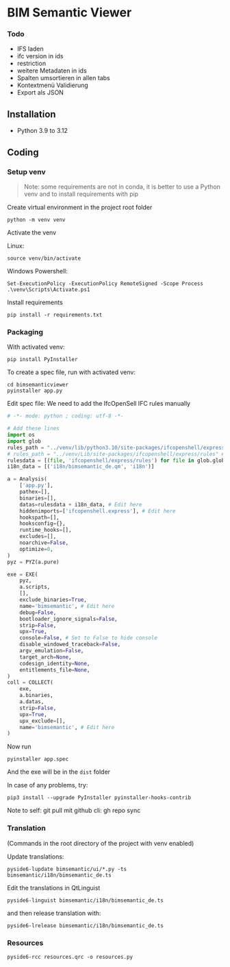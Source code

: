 # BIM Semantic Viewer



### Todo
- IFS laden
- ifc version in ids
- restriction
- weitere Metadaten in ids
- Spalten umsortieren in allen tabs
- Kontextmenü Validierung
- Export als JSON




## Installation
- Python 3.9 to 3.12


## Coding

### Setup venv
> Note: some requirements are not in conda, it is better to use a Python venv and to install requirements with pip

Create virtual environment in the project root folder
```
python -m venv venv
```

Activate the venv

Linux:
```
source venv/bin/activate
```

Windows Powershell:
```
Set-ExecutionPolicy -ExecutionPolicy RemoteSigned -Scope Process
.\venv\Scripts\Activate.ps1
```

Install requirements
```
pip install -r requirements.txt
```

### Packaging
With activated venv:
```
pip install PyInstaller
```

To create a spec file, run with activated venv:
```
cd bimsemanticviewer
pyinstaller app.py
```

Edit spec file: We need to add the IfcOpenSell IFC rules manually
```python
# -*- mode: python ; coding: utf-8 -*-

# Add these lines
import os
import glob
rules_path = "../venv/lib/python3.10/site-packages/ifcopenshell/express/rules" # Linux
# rules_path = "../venv/Lib/site-packages/ifcopenshell/express/rules" # Windows
rulesdata = [(file, 'ifcopenshell/express/rules') for file in glob.glob(rules_path)]
i18n_data = [('i18n/bimsemantic_de.qm', 'i18n')]

a = Analysis(
    ['app.py'],
    pathex=[],
    binaries=[],
    datas=rulesdata + i18n_data, # Edit here
    hiddenimports=['ifcopenshell.express'], # Edit here
    hookspath=[],
    hooksconfig={},
    runtime_hooks=[],
    excludes=[],
    noarchive=False,
    optimize=0,
)
pyz = PYZ(a.pure)

exe = EXE(
    pyz,
    a.scripts,
    [],
    exclude_binaries=True,
    name='bimsemantic', # Edit here
    debug=False,
    bootloader_ignore_signals=False,
    strip=False,
    upx=True,
    console=False, # Set to False to hide console
    disable_windowed_traceback=False,
    argv_emulation=False,
    target_arch=None,
    codesign_identity=None,
    entitlements_file=None,
)
coll = COLLECT(
    exe,
    a.binaries,
    a.datas,
    strip=False,
    upx=True,
    upx_exclude=[],
    name='bimsemantic', # Edit here
)

```

Now run
```
pyinstaller app.spec
```
And the exe will be in the `dist` folder

In case of any problems, try:
```
pip3 install --upgrade PyInstaller pyinstaller-hooks-contrib
```

Note to self: git pull mit github cli: gh repo sync

### Translation
(Commands in the root directory of the project with venv enabled)

Update translations:
```
pyside6-lupdate bimsemantic/ui/*.py -ts bimsemantic/i18n/bimsemantic_de.ts
```

Edit the translations in QtLinguist 
```
pyside6-linguist bimsemantic/i18n/bimsemantic_de.ts
```

and then release translation with:
```
pyside6-lrelease bimsemantic/i18n/bimsemantic_de.ts
```

### Resources

```
pyside6-rcc resources.qrc -o resources.py
```
